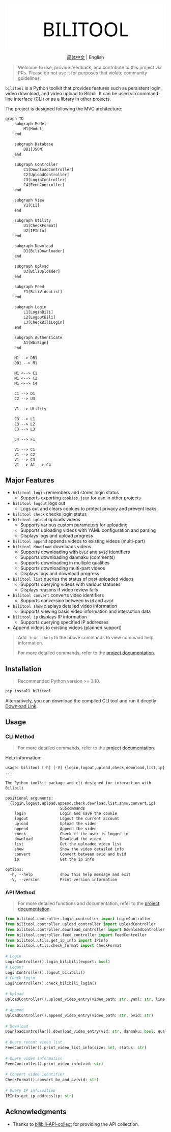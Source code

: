 <div align="center">
  <picture>
    <source media="(prefers-color-scheme: dark)" srcset="assets/headerDark.svg" />
    <img src="assets/headerLight.svg" alt="bilitool" />
  </picture>
  <p> </p>

[简体中文](./README.md) | English

</div>

> Welcome to use, provide feedback, and contribute to this project via PRs. Please do not use it for purposes that violate community guidelines.

`bilitool` is a Python toolkit that provides features such as persistent login, video download, and video upload to Bilibili. It can be used via command-line interface (CLI) or as a library in other projects.

The project is designed following the MVC architecture:

```mermaid
graph TD
    subgraph Model
        M1[Model]
    end

    subgraph Database
        DB1[JSON]
    end

    subgraph Controller
        C1[DownloadController]
        C2[UploadController]
        C3[LoginController]
        C4[FeedController]
    end

    subgraph View
        V1[CLI]
    end

    subgraph Utility
        U1[CheckFormat]
        U2[IPInfo]
    end

    subgraph Download
        D1[BiliDownloader]
    end

    subgraph Upload
        U3[BiliUploader]
    end

    subgraph Feed
        F1[BiliVideoList]
    end

    subgraph Login
        L1[LoginBili]
        L2[LogoutBili]
        L3[CheckBiliLogin]
    end

    subgraph Authenticate
        A1[WbiSign]
    end

    M1 --> DB1
    DB1 --> M1

    M1 <--> C1
    M1 <--> C2
    M1 <--> C4

    C1 --> D1
    C2 --> U3

    V1 --> Utility

    C3 --> L1
    C3 --> L2
    C3 --> L3

    C4 --> F1

    V1 --> C1
    V1 --> C2
    V1 --> C3
    V1 --> A1 --> C4

```

## Major Features

- `bilitool login` remembers and stores login status
  - Supports exporting `cookies.json` for use in other projects
- `bilitool logout` logs out
  - Logs out and clears cookies to protect privacy and prevent leaks
- `bilitool check` checks login status
- `bilitool upload` uploads videos
  - Supports various custom parameters for uploading
  - Supports uploading videos with YAML configuration and parsing
  - Displays logs and upload progress
- `bilitool append` appends videos to existing videos (multi-part)
- `bilitool download` downloads videos
  - Supports downloading with `bvid` and `avid` identifiers
  - Supports downloading danmaku (comments)
  - Supports downloading in multiple qualities
  - Supports downloading multi-part videos
  - Displays logs and download progress
- `bilitool list` queries the status of past uploaded videos
  - Supports querying videos with various statuses
  - Displays reasons if video review fails
- `bilitool convert` converts video identifiers
  - Supports conversion between `bvid` and `avid`
- `bilitool show` displays detailed video information
  - Supports viewing basic video information and interaction data
- `bilitool ip` displays IP information
  - Supports querying specified IP addresses
- Append videos to existing videos (planned support)

> Add `-h` or `--help` to the above commands to view command help information.
> 
> For more detailed commands, refer to the [project documentation](https://bilitool.timerring.com).

## Installation

> Recommended Python version >= 3.10.

```bash
pip install bilitool
```

Alternatively, you can download the compiled CLI tool and run it directly [Download Link](https://github.com/timerring/bilitool/releases).

## Usage

### CLI Method

> For more detailed commands, refer to the [project documentation](https://bilitool.timerring.com).

Help information:

```
usage: bilitool [-h] [-V] {login,logout,upload,check,download,list,ip} ...

The Python toolkit package and cli designed for interaction with Bilibili

positional arguments:
  {login,logout,upload,append,check,download,list,show,convert,ip}
                        Subcommands
    login               Login and save the cookie
    logout              Logout the current account
    upload              Upload the video
    append              Append the video
    check               Check if the user is logged in
    download            Download the video
    list                Get the uploaded video list
    show                Show the video detailed info
    convert             Convert between avid and bvid
    ip                  Get the ip info

options:
  -h, --help            show this help message and exit
  -V, --version         Print version information
```

### API Method

> For more detailed functions and documentation, refer to the [project documentation](https://bilitool.timerring.com).

```python
from bilitool.controller.login_controller import LoginController
from bilitool.controller.upload_controller import UploadController
from bilitool.controller.download_controller import DownloadController
from bilitool.controller.feed_controller import FeedController
from bilitool.utils.get_ip_info import IPInfo
from bilitool.utils.check_format import CheckFormat

# Login
LoginController().login_bilibili(export: bool)
# Logout
LoginController().logout_bilibili()
# Check login
LoginController().check_bilibili_login()

# Upload
UploadController().upload_video_entry(video_path: str, yaml: str, line: str, copyright: int, tid: int, title: str, desc: str, tag: str, source: str, cover: str, dynamic: str)

# Append
UploadController().append_video_entry(video_path: str, bvid: str)

# Download
DownloadController().download_video_entry(vid: str, danmaku: bool, quality: int, chunksize: int, multiple: bool)

# Query recent video list
FeedController().print_video_list_info(size: int, status: str)

# Query video information
FeedController().print_video_info(vid: str)

# Convert video identifier
CheckFormat().convert_bv_and_av(vid: str)

# Query IP information
IPInfo.get_ip_address(ip: str)
```

## Acknowledgments

- Thanks to [bilibili-API-collect](https://github.com/SocialSisterYi/bilibili-API-collect) for providing the API collection.